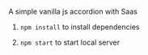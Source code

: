 A simple vanilla js accordion with Saas

1. `npm install` to install dependencies

1. `npm start` to start local server